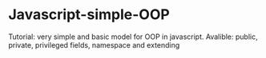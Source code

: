 Javascript-simple-OOP
=====================

Tutorial: very simple and basic model for OOP in javascript. Avalible: public, private, privileged fields, namespace and extending
